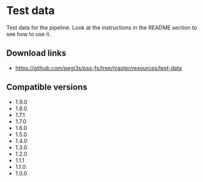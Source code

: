 # Test data

Test data for the pipeline. Look at the instructions in the README section to see how to use it.

## Download links

- https://github.com/pegi3s/pss-fs/tree/master/resources/test-data

## Compatible versions

- 1.9.0
- 1.8.0
- 1.7.1
- 1.7.0
- 1.6.0
- 1.5.0
- 1.4.0
- 1.3.0
- 1.2.0
- 1.1.1
- 1.1.0
- 1.0.0
